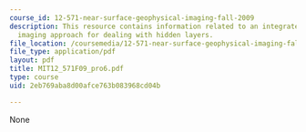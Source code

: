 ```yaml
---
course_id: 12-571-near-surface-geophysical-imaging-fall-2009
description: This resource contains information related to an integrated near-surface
  imaging approach for dealing with hidden layers.
file_location: /coursemedia/12-571-near-surface-geophysical-imaging-fall-2009/2eb769aba8d00afce763b083968cd04b_MIT12_571F09_pro6.pdf
file_type: application/pdf
layout: pdf
title: MIT12_571F09_pro6.pdf
type: course
uid: 2eb769aba8d00afce763b083968cd04b

---
```

None